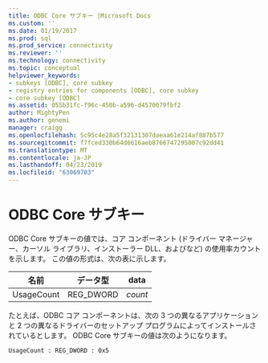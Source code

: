 ```yaml
---
title: ODBC Core サブキー |Microsoft Docs
ms.custom: ''
ms.date: 01/19/2017
ms.prod: sql
ms.prod_service: connectivity
ms.reviewer: ''
ms.technology: connectivity
ms.topic: conceptual
helpviewer_keywords:
- subkeys [ODBC], core subkey
- registry entries for components [ODBC], core subkey
- core subkey [ODBC]
ms.assetid: 055b31fc-f96c-450b-a596-d4570079fbf2
author: MightyPen
ms.author: genemi
manager: craigg
ms.openlocfilehash: 5c95c4e28a5f32131307daeaa61e214af887b577
ms.sourcegitcommit: f7fced330b64d6616aeb8766747295807c92dd41
ms.translationtype: MT
ms.contentlocale: ja-JP
ms.lasthandoff: 04/23/2019
ms.locfileid: "63069703"
---
```

# <a name="odbc-core-subkey"></a>ODBC Core サブキー
ODBC Core サブキーの値では、コア コンポーネント (ドライバー マネージャー、カーソル ライブラリ、インストーラー DLL、およびなど) の使用率カウントを示します。 この値の形式は、次の表に示します。  
  
|名前|データ型|data|  
|----------|---------------|----------|  
|UsageCount|REG_DWORD|*count*|  
  
 たとえば、ODBC コア コンポーネントは、次の 3 つの異なるアプリケーションと 2 つの異なるドライバーのセットアップ プログラムによってインストールされているとします。 ODBC Core サブキーの値は次のようになります。  
  
```  
UsageCount : REG_DWORD : 0x5  
```
